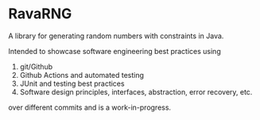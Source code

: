 # RavaRNG
A library for generating random numbers with constraints in Java. 

Intended to showcase software engineering best practices using
1) git/Github
2) Github Actions and automated testing
3) JUnit and testing best practices
4) Software design principles, interfaces, abstraction, error recovery, etc.

over different commits and is a work-in-progress.
